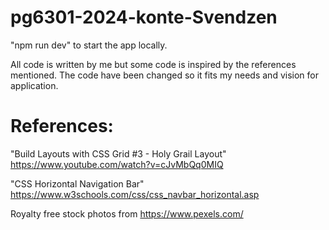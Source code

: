 # pg6301-2024-konte-Svendzen

"npm run dev" to start the app locally.

All code is written by me but some code is inspired by the references mentioned. 
The code have been changed so it fits my needs and vision for application. 

# References:
"Build Layouts with CSS Grid #3 - Holy Grail Layout" https://www.youtube.com/watch?v=cJvMbQq0MIQ

"CSS Horizontal Navigation Bar" https://www.w3schools.com/css/css_navbar_horizontal.asp

Royalty free stock photos from https://www.pexels.com/